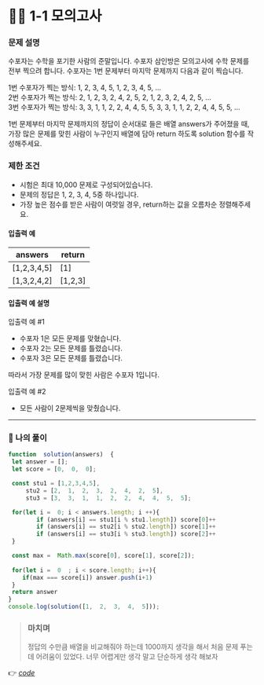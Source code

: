 # 👩‍💻 1-1 모의고사

### 문제 설명

수포자는 수학을 포기한 사람의 준말입니다. 수포자 삼인방은 모의고사에 수학 문제를 전부 찍으려 합니다. 수포자는 1번 문제부터 마지막 문제까지 다음과 같이 찍습니다.

1번 수포자가 찍는 방식: 1, 2, 3, 4, 5, 1, 2, 3, 4, 5, ...  
2번 수포자가 찍는 방식: 2, 1, 2, 3, 2, 4, 2, 5, 2, 1, 2, 3, 2, 4, 2, 5, ...  
3번 수포자가 찍는 방식: 3, 3, 1, 1, 2, 2, 4, 4, 5, 5, 3, 3, 1, 1, 2, 2, 4, 4, 5, 5, ...

1번 문제부터 마지막 문제까지의 정답이 순서대로 들은 배열 answers가 주어졌을 때, 가장 많은 문제를 맞힌 사람이 누구인지 배열에 담아 return 하도록 solution 함수를 작성해주세요.

### 제한 조건

-   시험은 최대 10,000 문제로 구성되어있습니다.
-   문제의 정답은 1, 2, 3, 4, 5중 하나입니다.
-   가장 높은 점수를 받은 사람이 여럿일 경우, return하는 값을 오름차순 정렬해주세요.

#### 입출력 예
| answers| return |
|--|--|
| [1,2,3,4,5] |  [1]|
|[1,3,2,4,2]|[1,2,3]|


#### 입출력 예 설명

입출력 예 #1

-   수포자 1은 모든 문제를 맞혔습니다.
-   수포자 2는 모든 문제를 틀렸습니다.
-   수포자 3은 모든 문제를 틀렸습니다.

따라서 가장 문제를 많이 맞힌 사람은 수포자 1입니다.

입출력 예 #2

-   모든 사람이 2문제씩을 맞췄습니다.
---

### 👤 나의 풀이
```javascript
function  solution(answers)  {
 let answer = [];
 let score = [0,  0,  0];

 const stu1 = [1,2,3,4,5],
	 stu2 = [2,  1,  2,  3,  2,  4,  2,  5],
	 stu3 = [3,  3,  1,  1,  2,  2,  4,  4,  5,  5];

 for(let i =  0; i < answers.length; i ++){
		if (answers[i] == stu1[i % stu1.length]) score[0]++
		if (answers[i] == stu2[i % stu2.length]) score[1]++
		if (answers[i] == stu3[i % stu3.length]) score[2]++
 }

 const max =  Math.max(score[0], score[1], score[2]);
 
 for(let i =  0  ; i < score.length; i++){
	if(max === score[i]) answer.push(i+1)
 }
 return answer
}
console.log(solution([1,  2,  3,  4,  5]));
```

> ### 마치며
> 정답의 수만큼 배열을 비교해줘야 하는데 1000까지 생각을 해서 처음 문제 푸는데 어려움이 있었다. 너무 어렵게만 생각 말고 단순하게 생각 해보자


👉 [*code*](https://github.com/gay0ung/Algorithm/blob/master/PROGRAMMERS/LEVEL_01/%E2%9C%A8%20code-re/01_%EB%AA%A8%EC%9D%98%EA%B3%A0%EC%82%AC.html)

